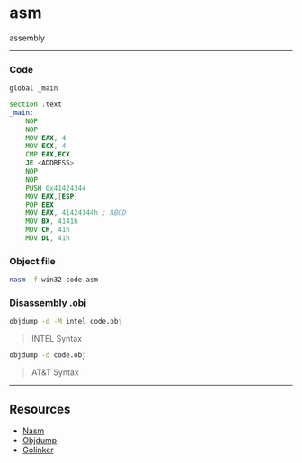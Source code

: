 # asm

assembly

---

### Code

```asm
global _main

section .text
_main:
    NOP
    NOP
    MOV EAX, 4
    MOV ECX, 4
    CMP EAX,ECX
    JE <ADDRESS>
    NOP
    NOP
    PUSH 0x41424344
    MOV EAX,[ESP]
    POP EBX
    MOV EAX, 41424344h ; ABCD
    MOV BX, 4141h
    MOV CH, 41h
    MOV DL, 41h
```

### Object file

```bash
nasm -f win32 code.asm
```

### Disassembly .obj

```bash
objdump -d -M intel code.obj
```

> INTEL Syntax

```bash
objdump -d code.obj
```

> AT&T Syntax

---

## Resources

- [Nasm](https://www.nasm.us/)
- [Objdump](https://www.mingw-w64.org/source/)
- [Golinker](http://www.godevtool.com)
